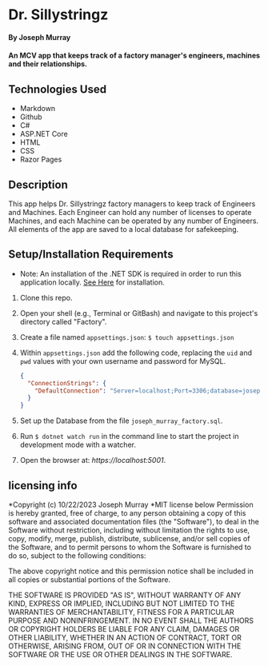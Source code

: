 # Dr. Sillystringz

#### By Joseph Murray

#### An MCV app that keeps track of a factory manager's engineers, machines and their relationships.

## Technologies Used

- Markdown
- Github
- C#
- ASP.NET Core
- HTML
- CSS
- Razor Pages

## Description

This app helps Dr. Sillystringz factory managers to keep track of Engineers and Machines. Each Engineer can hold any number of licenses to operate Machines, and each Machine can be operated by any number of Engineers. All elements of the app are saved to a local database for safekeeping.

## Setup/Installation Requirements

- Note: An installation of the .NET SDK is required in order to run this application locally. [See Here](https://dotnet.microsoft.com/en-us/) for installation.

1. Clone this repo.
2. Open your shell (e.g., Terminal or GitBash) and navigate to this project's directory called "Factory".
3. Create a file named `appsettings.json`: `$ touch appsettings.json`
4. Within `appsettings.json` add the following code, replacing the `uid` and `pwd` values with your own username and password for MySQL.

   ```json
   {
     "ConnectionStrings": {
       "DefaultConnection": "Server=localhost;Port=3306;database=joseph_murray_factory;uid=[YOUR-USERNAME];pwd=[YOUR-MYSQL-PASSWORD];"
     }
   }
   ```

5. Set up the Database from the file `joseph_murray_factory.sql`.
6. Run `$ dotnet watch run` in the command line to start the project in development mode with a watcher.
7. Open the browser at: _https://localhost:5001_.

## licensing info

*Copyright (c) 10/22/2023 Joseph Murray
*MIT license below
Permission is hereby granted, free of charge, to any person obtaining a copy
of this software and associated documentation files (the "Software"), to deal
in the Software without restriction, including without limitation the rights
to use, copy, modify, merge, publish, distribute, sublicense, and/or sell
copies of the Software, and to permit persons to whom the Software is
furnished to do so, subject to the following conditions:

The above copyright notice and this permission notice shall be included in all
copies or substantial portions of the Software.

THE SOFTWARE IS PROVIDED "AS IS", WITHOUT WARRANTY OF ANY KIND, EXPRESS OR
IMPLIED, INCLUDING BUT NOT LIMITED TO THE WARRANTIES OF MERCHANTABILITY,
FITNESS FOR A PARTICULAR PURPOSE AND NONINFRINGEMENT. IN NO EVENT SHALL THE
AUTHORS OR COPYRIGHT HOLDERS BE LIABLE FOR ANY CLAIM, DAMAGES OR OTHER
LIABILITY, WHETHER IN AN ACTION OF CONTRACT, TORT OR OTHERWISE, ARISING FROM,
OUT OF OR IN CONNECTION WITH THE SOFTWARE OR THE USE OR OTHER DEALINGS IN THE
SOFTWARE.

